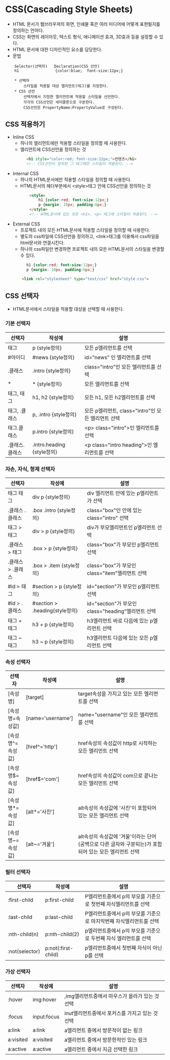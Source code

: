 # CSS(Cascading Style Sheets)

+ HTML 문서가 웹브라우져의 화면, 인쇄물 혹은 여러 미디어에 어떻게 표현될지를 정의하는 언어다.
+ CSS는 화면의 레이아웃, 텍스트 형식, 애니메이션 효과, 3D효과 등을 설정할 수 있다.
+ HTML 문서에 대한 디자인적인 요소를 담당한다.
+ 문법
```
	Selector(선택자)	Declaration(CSS 선언)
	h1                {color:blue;  font-size:12px;}

	* 선택자
		스타일을 적용할 대상 엘리먼트(태그)를 지정한다.
	* CSS 선언
		선택자에서 지정한 엘리먼트에 적용할 스타일을 선언한다.
		각각의 CSS선언은 세미콜론으로 구분한다.
		CSS선언은 PropertyName:PropertyValue로 구성된다.
```
## CSS 적용하기
+ Inline CSS
	+ 하나의 엘리먼트에만 적용할 스타일을 정의할 때 사용한다.
	+ 엘리먼트에 CSS선언을 정의하는 것
  ```html
		<h1 style="color:red; font-size:12px;">컨텐츠</h1>
		<!-- CSS선언이 정의된 그 태그에만 스타일이 적용된다. --> 
	```
+ Internal CSS
  + 하나의 HTML문서에만 적용할 스타일을 정의할 때 사용한다.
  + HTML문서의 헤더부분에서 &lt;style&gt;태그 안에 CSS선언을 정의하는 것
	```html
		<style>
			h1 {color:red; font-size:12px;}
			p {margin: 10px; padding:6px;}
		</style>
		<!-- HTML문서에 있는 모든 <h1>, <p> 태그에 스타일이 적용된다. -->
	```
+ External CSS
	+ 프로젝트 내의 모든 HTML문서에 적용할 스타일을 정의할 때 사용한다.
  + 별도의 css파일에 CSS선언을 정의하고, &lt;link&gt;태그를 이용해서 css파일을 html문서와 연결시킨다.
  + 하나의 css파일만 변경하면 프로젝트 내의 모든 HTML문서의 스타일을 변경할 수 있다.
  ```css
		h1 {color:red; font-size:12px;}
		p {margin: 10px; padding:6px;}
	```
	```html
		<link rel="stylesheet" type="text/css" href="style.css">
	```

## CSS 선택자
+ HTML문서에서 스타일을 적용할 대상을 선택할 때 사용한다.
	
### 기본 선택자

|선택자|작성예|설명|
|---|---|---|
|태그|p {style정의}|모든 p엘리먼트를 선택|
|#아이디|#news {style정의}|id="news" 인 엘리먼트를 선택|
|.클래스|.intro {style정의}|class="intro"인 모든 엘리먼트를 선택|
|*|* {style정의}|모든 엘리먼트를 선택|
|태그, 태그|h1, h2 {style정의}|모든 h1, 모든 h2엘리먼트를 선택|
|태그, .클래스|p, .intro {style정의}|모든 p엘리먼트, class="intro"인 모든 엘리먼트 선택|
|태그.클래스|p.intro {style정의}|&lt;p&gt; class="intro">인 엘리먼트를 선택|
|.클래스.클래스|.intro.heading {style정의}|&lt;p class="intro heading"&gt;인 엘리먼트를 선택|
	
### 자손, 자식, 형제 선택자
|선택자|작성예|설명|
|---|---|---|
|태그 태그|div p {style정의}|div 엘리먼트 안에 있는 p엘리먼트가 선택|
|.클래스 .클래스|.box .intro {style정의}|class="box"인 안에 있는 class="intro" 선택|
|태그 > 태그|div > p {style정의}|div가 부모엘리먼트인 p엘리먼트 선택|
|.클래스 > 태그|.box > p {style정의}|class="box"가 부모인 p엘리먼트 선택|
|.클래스 > .클래스|.box > .item {style정의}|class="box"가 부모인 class="item"엘리먼트 선택|
|#id > 태그|#section > p {style정의}|id="section"가 부모인 p엘리먼트 선택|
|#id > .클래스|#section > .heading{style정의}|id="section"가 부모인 class="heading"엘리먼트 선택|
|태그 + 태그|h3 + p {style정의}	|h3엘리먼트 바로 다음에 있는 p엘리먼트 선택|
|태그 ~ 태그|h3 ~ p {style정의}|h3엘리먼트 다음에 있는 모든 p엘리먼트 선택|

### 속성 선택자
|선택자|작성예|설명|
|---|---|---|
|[속성명]|[target]|target속성을 가지고 있는 모든 엘리먼트를 선택|
|[속성명=속성값]|[name='username']|name="username"인 모든 엘리먼트를 선택|
|[속성명^=속성값]|[href^='http']|href속성의 속성값이 http로 시작하는 모든 엘리먼트 선택|
|[속성명$=속성값]|[href$='com']|href속성의 속성값이 com으로 끝나는 모든 엘리먼트 선택|
|[속성명*=속성값]|[alt*='사진']|alt속성의 속성값에 '사진'이 포함되어 있는 모든 엘리먼트 선택|
|[속성명~=속성값]|[alt~='겨울']|alt속성의 속성값에 '겨울'이라는 단어(공백으로 다른 글자와 구분되는)가 포함되어 있는 모든 엘리먼트 선택|

### 필터 선택자
|선택자|작성예|설명|
|---|---|---|
|:first-child|p:first-child|P엘리먼트중에서 p의 부모를 기준으로 첫번째 자식엘리먼트를 선택|
|:last-child|p:last-child|P엘리먼트중에서 p의 부모를 기준으로 마지막번째 자식엘리먼트를 선택|
|:nth-child(n)|p:nth-child(2)|p엘리먼트중에서 p의 부모를 기준으로 두번째 자식 엘리먼트를 선택|
|:not(selector)|p:not(:first-child)|p엘리먼트중에서 첫번째 자식이 아닌 p를 선택|

### 가상 선택자
|선택자|작성예|설명|
|---|---|---|
|:hover|img:hover|,img엘리먼트중에서 마우스가 올라가 있는 것 선택|
|:focus|input:focus|inut엘리먼트중에서 포커스를 가지고 있는 것 선택|
|a:link|a:link|a엘리먼트 중에서 방문적이 없는 링크|
|a:visited|a:visited|a엘리먼트 중에서 방문한적인 있는 링크|
|a:active|a:active|a엘리먼트 중에서 지금 선택한 링크|
















	
